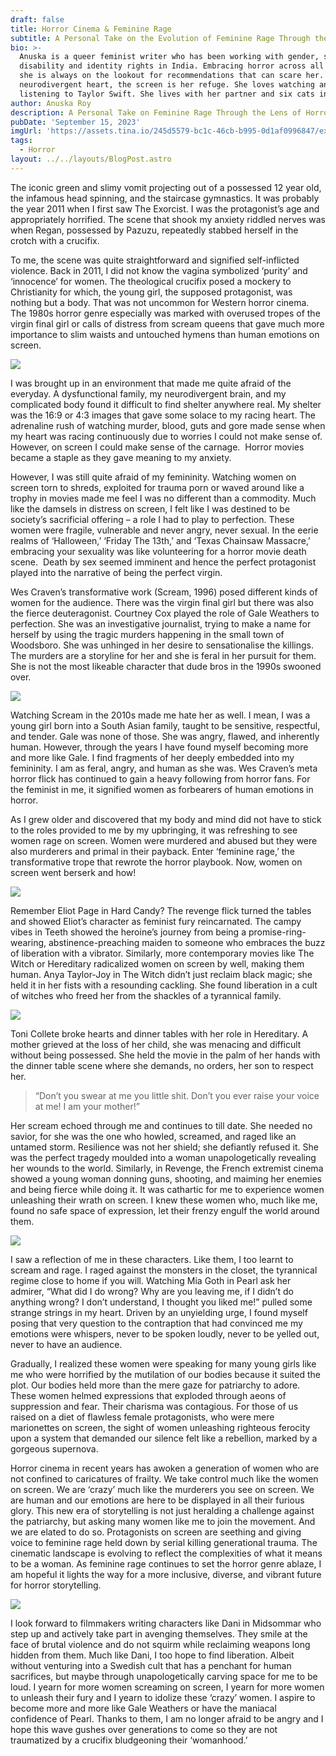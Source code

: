 ```yaml
---
draft: false
title: Horror Cinema & Feminine Rage
subtitle: A Personal Take on the Evolution of Feminine Rage Through the Lens of Horror
bio: >-
  Anuska is a queer feminist writer who has been working with gender, sexuality,
  disability and identity rights in India. Embracing horror across all media,
  she is always on the lookout for recommendations that can scare her. With a
  neurodivergent heart, the screen is her refuge. She loves watching anime and
  listening to Taylor Swift. She lives with her partner and six cats in India. 
author: Anuska Roy
description: A Personal Take on Feminine Rage Through the Lens of Horror
pubDate: 'September 15, 2023'
imgUrl: 'https://assets.tina.io/245d5579-bc1c-46cb-b995-0d1af0996847/exorcist movie.png'
tags:
  - Horror
layout: ../../layouts/BlogPost.astro
---
```


The iconic green and slimy vomit projecting out of a possessed 12 year old, the infamous head spinning, and the staircase gymnastics. It was probably the year 2011 when I first saw The Exorcist. I was the protagonist’s age and appropriately horrified. The scene that shook my anxiety riddled nerves was when Regan, possessed by Pazuzu, repeatedly stabbed herself in the crotch with a crucifix. 

To me, the scene was quite straightforward and signified self-inflicted violence. Back in 2011, I did not know the vagina symbolized ‘purity’ and ‘innocence’ for women. The theological crucifix posed a mockery to Christianity for which, the young girl, the supposed protagonist, was nothing but a body. That was not uncommon for Western horror cinema. The 1980s horror genre especially was marked with overused tropes of the virgin final girl or calls of distress from scream queens that gave much more importance to slim waists and untouched hymens than human emotions on screen. 

![](/crucifix.jpeg)

I was brought up in an environment that made me quite afraid of the everyday. A dysfunctional family, my neurodivergent brain, and my complicated body found it difficult to find shelter anywhere real. My shelter was the 16:9 or 4:3 images that gave some solace to my racing heart. The adrenaline rush of watching murder, blood, guts and gore made sense when my heart was racing continuously due to worries I could not make sense of. However, on screen I could make sense of the carnage.  Horror movies became a staple as they gave meaning to my anxiety.  

However, I was still quite afraid of my femininity. Watching women on screen torn to shreds, exploited for trauma porn or waved around like a trophy in movies made me feel I was no different than a commodity. Much like the damsels in distress on screen, I felt like I was destined to be society’s sacrificial offering – a role I had to play to perfection. These women were fragile, vulnerable and never angry, never sexual. In the eerie realms of ‘Halloween,’ ‘Friday The 13th,’ and ‘Texas Chainsaw Massacre,’ embracing your sexuality was like volunteering for a horror movie death scene.  Death by sex seemed imminent and hence the perfect protagonist played into the narrative of being the perfect virgin.

Wes Craven’s transformative work (Scream, 1996) posed different kinds of women for the audience. There was the virgin final girl but there was also the fierce deuteragonist. Courtney Cox played the role of Gale Weathers to perfection. She was an investigative journalist, trying to make a name for herself by using the tragic murders happening in the small town of Woodsboro. She was unhinged in her desire to sensationalise the killings. The murders are a storyline for her and she is feral in her pursuit for them. She is not the most likeable character that dude bros in the 1990s swooned over. 

![](/galescream.webp)

Watching Scream in the 2010s made me hate her as well. I mean, I was a young girl born into a South Asian family, taught to be sensitive, respectful, and tender. Gale was none of those. She was angry, flawed, and inherently human. However, through the years I have found myself becoming more and more like Gale. I find fragments of her deeply embedded into my femininity. I am as feral, angry, and human as she was. Wes Craven’s meta horror flick has continued to gain a heavy following from horror fans. For the feminist in me, it signified women as forbearers of human emotions in horror. 

As I grew older and discovered that my body and mind did not have to stick to the roles provided to me by my upbringing, it was refreshing to see women rage on screen. Women were murdered and abused but they were also murderers and primal in their payback. Enter ‘feminine rage,’ the transformative trope that rewrote the horror playbook. Now, women on screen went berserk and how! 

![](/elliotpage.webp)

Remember Eliot Page in Hard Candy? The revenge flick turned the tables and showed Eliot’s character as feminist fury reincarnated. The campy vibes in Teeth showed the heroine’s journey from being a promise-ring-wearing, abstinence-preaching maiden to someone who embraces the buzz of liberation with a vibrator. Similarly, more contemporary movies like The Witch or Hereditary radicalized women on screen by well, making them human. Anya Taylor-Joy in The Witch didn’t just reclaim black magic; she held it in her fists with a resounding cackling. She found liberation in a cult of witches who freed her from the shackles of a tyrannical family.  

![](/ToniCHe.jpeg)

Toni Collete broke hearts and dinner tables with her role in Hereditary. A mother grieved at the loss of her child, she was menacing and difficult without being possessed. She held the movie in the palm of her hands with the dinner table scene where she demands, no orders, her son to respect her. 

> “Don’t you swear at me you little shit. Don’t you ever raise your voice at me! I am your mother!” 

Her scream echoed through me and continues to till date. She needed no savior, for she was the one who howled, screamed, and raged like an untamed storm. Resilience was not her shield; she defiantly refused it. She was the perfect tragedy moulded into a woman unapologetically revealing her wounds to the world. Similarly, in Revenge, the French extremist cinema showed a young woman donning guns, shooting, and maiming her enemies and being fierce while doing it. It was cathartic for me to experience women unleashing their wrath on screen. I knew these women who, much like me, found no safe space of expression, let their frenzy engulf the world around them. 

![](/Pearlmovie.jpeg)

I saw a reflection of me in these characters. Like them, I too learnt to scream and rage. I raged against the monsters in the closet, the tyrannical regime close to home if you will. Watching Mia Goth in Pearl ask her admirer, “What did I do wrong? Why are you leaving me, if I didn’t do anything wrong? I don’t understand, I thought you liked me!” pulled some strange strings in my heart. Driven by an unyielding urge, I found myself posing that very question to the contraption that had convinced me my emotions were whispers, never to be spoken loudly, never to be yelled out, never to have an audience. 

Gradually, I realized these women were speaking for many young girls like me who were horrified by the mutilation of our bodies because it suited the plot. Our bodies held more than the mere gaze for patriarchy to adore. These women helmed expressions that exploded through aeons of suppression and fear. Their charisma was contagious. For those of us raised on a diet of flawless female protagonists, who were mere marionettes on screen, the sight of women unleashing righteous ferocity upon a system that demanded our silence felt like a rebellion, marked by a gorgeous supernova.  

Horror cinema in recent years has awoken a generation of women who are not confined to caricatures of frailty. We take control much like the women on screen. We are ‘crazy’ much like the murderers you see on screen. We are human and our emotions are here to be displayed in all their furious glory. This new era of storytelling is not just heralding a challenge against the patriarchy, but asking many women like me to join the movement. And we are elated to do so. Protagonists on screen are seething and giving voice to feminine rage held down by serial killing generational trauma. The cinematic landscape is evolving to reflect the complexities of what it means to be a woman. As feminine rage continues to set the horror genre ablaze, I am hopeful it lights the way for a more inclusive, diverse, and vibrant future for horror storytelling.  

![](/danimids.webp)

I look forward to filmmakers writing characters like Dani in Midsommar who step up and actively take part in avenging themselves. They smile at the face of brutal violence and do not squirm while reclaiming weapons long hidden from them. Much like Dani, I too hope to find liberation. Albeit without venturing into a Swedish cult that has a penchant for human sacrifices, but maybe through unapologetically carving space for me to be loud. I yearn for more women screaming on screen, I yearn for more women to unleash their fury and I yearn to idolize these ‘crazy’ women. I aspire to become more and more like Gale Weathers or have the maniacal confidence of Pearl. Thanks to them, I am no longer afraid to be angry and I hope this wave gushes over generations to come so they are not traumatized by a crucifix bludgeoning their ‘womanhood.’ 
